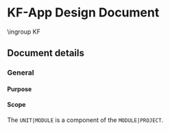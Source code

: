 # KF-App Design Document
\ingroup KF

## Document details


### General

#### Purpose


#### Scope
The `UNIT|MODULE` is a component of the `MODULE|PROJECT`.
